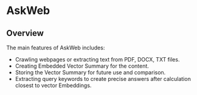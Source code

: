 # AskWeb
## Overview

The main features of AskWeb includes:
- Crawling webpages or extracting text from PDF, DOCX, TXT files.
- Creating Embedded Vector Summary for the content.
- Storing the Vector Summary for future use and comparison.
- Extracting query keywords to create precise answers after calculation closest to vector Embeddings.
  
